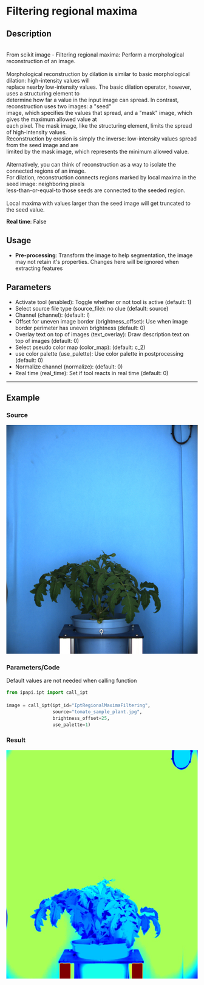 # Filtering regional maxima

## Description

<br> From scikit image - Filtering regional maxima: Perform a morphological reconstruction of an image.<br><br> Morphological reconstruction by dilation is similar to basic morphological dilation: high-intensity values will<br> replace nearby low-intensity values. The basic dilation operator, however, uses a structuring element to<br> determine how far a value in the input image can spread. In contrast, reconstruction uses two images: a "seed"<br> image, which specifies the values that spread, and a "mask" image, which gives the maximum allowed value at<br> each pixel. The mask image, like the structuring element, limits the spread of high-intensity values.<br> Reconstruction by erosion is simply the inverse: low-intensity values spread from the seed image and are<br> limited by the mask image, which represents the minimum allowed value.<br><br> Alternatively, you can think of reconstruction as a way to isolate the connected regions of an image.<br> For dilation, reconstruction connects regions marked by local maxima in the seed image: neighboring pixels<br> less-than-or-equal-to those seeds are connected to the seeded region.<br><br> Local maxima with values larger than the seed image will get truncated to the seed value.<br>

**Real time**: False

## Usage

- **Pre-processing**: Transform the image to help segmentation, the image may not retain it's properties. Changes here will be ignored when extracting features

## Parameters

- Activate tool (enabled): Toggle whether or not tool is active (default: 1)
- Select source file type (source_file): no clue (default: source)
- Channel (channel): (default: l)
- Offset for uneven image border (brightness_offset): Use when image border perimeter has uneven brightness (default: 0)
- Overlay text on top of images (text_overlay): Draw description text on top of images (default: 0)
- Select pseudo color map (color_map): (default: c_2)
- use color palette (use_palette): Use color palette in postprocessing (default: 0)
- Normalize channel (normalize): (default: 0)
- Real time (real_time): Set if tool reacts in real time (default: 0)

---

## Example

### Source

![Source image](images/tomato_sample_plant.jpg)

### Parameters/Code

Default values are not needed when calling function

```python
from ipapi.ipt import call_ipt

image = call_ipt(ipt_id="IptRegionalMaximaFiltering",
                 source="tomato_sample_plant.jpg",
                 brightness_offset=25,
                 use_palette=1)
```

### Result

![Result image](images/ipt_Filtering_regional_maxima.jpg)
